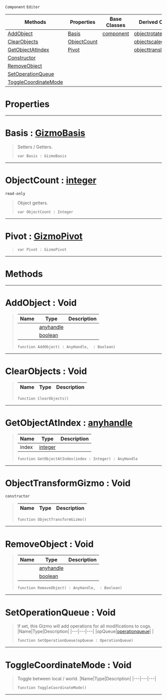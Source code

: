  `Component` `Editor`



|Methods|Properties|Base Classes|Derived Classes|
|---|---|---|---|
|[ AddObject](https://github.com/ArendDanielek/ZeroDocsTest/blob/master/code_reference/class_reference/objecttransformgizmo.markdown#addobject-void)|[ Basis](https://github.com/ArendDanielek/ZeroDocsTest/blob/master/code_reference/class_reference/objecttransformgizmo.markdown#basis-zero-engine-docume)|[component](https://github.com/ArendDanielek/ZeroDocsTest/blob/master/code_reference/class_reference/component.markdown)|[objectrotategizmo](https://github.com/ArendDanielek/ZeroDocsTest/blob/master/code_reference/class_reference/objectrotategizmo.markdown)|
|[ ClearObjects](https://github.com/ArendDanielek/ZeroDocsTest/blob/master/code_reference/class_reference/objecttransformgizmo.markdown#clearobjects-void)|[ ObjectCount](https://github.com/ArendDanielek/ZeroDocsTest/blob/master/code_reference/class_reference/objecttransformgizmo.markdown#objectcount-zero-engine)| |[objectscalegizmo](https://github.com/ArendDanielek/ZeroDocsTest/blob/master/code_reference/class_reference/objectscalegizmo.markdown)|
|[ GetObjectAtIndex](https://github.com/ArendDanielek/ZeroDocsTest/blob/master/code_reference/class_reference/objecttransformgizmo.markdown#getobjectatindex-zero-en)|[ Pivot](https://github.com/ArendDanielek/ZeroDocsTest/blob/master/code_reference/class_reference/objecttransformgizmo.markdown#pivot-zero-engine-docume)| |[objecttranslategizmo](https://github.com/ArendDanielek/ZeroDocsTest/blob/master/code_reference/class_reference/objecttranslategizmo.markdown)|
|[ Constructor](https://github.com/ArendDanielek/ZeroDocsTest/blob/master/code_reference/class_reference/objecttransformgizmo.markdown#objecttransformgizmo-voi)| | | |
|[ RemoveObject](https://github.com/ArendDanielek/ZeroDocsTest/blob/master/code_reference/class_reference/objecttransformgizmo.markdown#removeobject-void)| | | |
|[ SetOperationQueue](https://github.com/ArendDanielek/ZeroDocsTest/blob/master/code_reference/class_reference/objecttransformgizmo.markdown#setoperationqueue-void)| | | |
|[ ToggleCoordinateMode](https://github.com/ArendDanielek/ZeroDocsTest/blob/master/code_reference/class_reference/objecttransformgizmo.markdown#togglecoordinatemode-voi)| | | |


 #  Properties


---  
 #  Basis : [GizmoBasis](https://github.com/ArendDanielek/ZeroDocsTest/blob/master/code_reference/enum_reference.markdown#gizmobasis)

> Setters / Getters.
> ``` lang=cpp, name=Zilch
> var Basis : GizmoBasis


---  
 #  ObjectCount : [integer](https://github.com/ArendDanielek/ZeroDocsTest/blob/master/code_reference/zilch_base_types/integer.markdown)

 `read-only`

> Object getters.
> ``` lang=cpp, name=Zilch
> var ObjectCount : Integer


---  
 #  Pivot : [GizmoPivot](https://github.com/ArendDanielek/ZeroDocsTest/blob/master/code_reference/enum_reference.markdown#gizmopivot)

> 
> ``` lang=cpp, name=Zilch
> var Pivot : GizmoPivot


---  
 #  Methods


---  
 #  AddObject : Void

> 
> |Name|Type|Description|
> |---|---|---|
> ||[anyhandle](https://github.com/ArendDanielek/ZeroDocsTest/blob/master/code_reference/zilch_base_types/anyhandle.markdown)| |
> ||[boolean](https://github.com/ArendDanielek/ZeroDocsTest/blob/master/code_reference/zilch_base_types/boolean.markdown)| |
> ``` lang=cpp, name=Zilch
> function AddObject( : AnyHandle,  : Boolean)
> ``` 


---  
 #  ClearObjects : Void

> 
> |Name|Type|Description|
> |---|---|---|
> ``` lang=cpp, name=Zilch
> function ClearObjects()
> ``` 


---  
 #  GetObjectAtIndex : [anyhandle](https://github.com/ArendDanielek/ZeroDocsTest/blob/master/code_reference/zilch_base_types/anyhandle.markdown)

> 
> |Name|Type|Description|
> |---|---|---|
> |index|[integer](https://github.com/ArendDanielek/ZeroDocsTest/blob/master/code_reference/zilch_base_types/integer.markdown)| |
> ``` lang=cpp, name=Zilch
> function GetObjectAtIndex(index : Integer) : AnyHandle
> ``` 


---  
 #  ObjectTransformGizmo : Void

 `constructor`

> 
> |Name|Type|Description|
> |---|---|---|
> ``` lang=cpp, name=Zilch
> function ObjectTransformGizmo()
> ``` 


---  
 #  RemoveObject : Void

> 
> |Name|Type|Description|
> |---|---|---|
> ||[anyhandle](https://github.com/ArendDanielek/ZeroDocsTest/blob/master/code_reference/zilch_base_types/anyhandle.markdown)| |
> ||[boolean](https://github.com/ArendDanielek/ZeroDocsTest/blob/master/code_reference/zilch_base_types/boolean.markdown)| |
> ``` lang=cpp, name=Zilch
> function RemoveObject( : AnyHandle,  : Boolean)
> ``` 


---  
 #  SetOperationQueue : Void

> If set, this Gizmo will add operations for all modifications to cogs.
> |Name|Type|Description|
> |---|---|---|
> |opQueue|[operationqueue](https://github.com/ArendDanielek/ZeroDocsTest/blob/master/code_reference/class_reference/operationqueue.markdown)| |
> ``` lang=cpp, name=Zilch
> function SetOperationQueue(opQueue : OperationQueue)
> ``` 


---  
 #  ToggleCoordinateMode : Void

> Toggle between local / world.
> |Name|Type|Description|
> |---|---|---|
> ``` lang=cpp, name=Zilch
> function ToggleCoordinateMode()
> ``` 


---  
 
  
  
  
  
  
  
  

 
